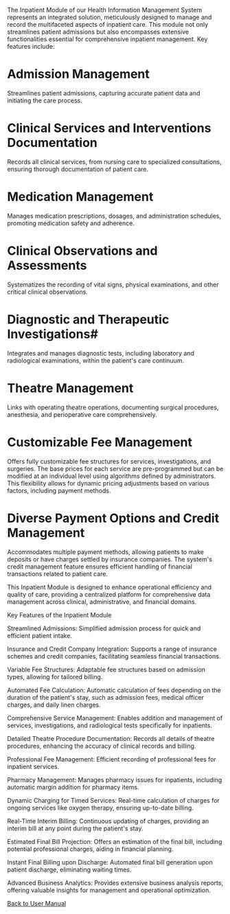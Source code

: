 The Inpatient Module of our Health Information Management System represents an integrated solution, meticulously designed to manage and record the multifaceted aspects of inpatient care. This module not only streamlines patient admissions but also encompasses extensive functionalities essential for comprehensive inpatient management. Key features include:

# Admission Management
Streamlines patient admissions, capturing accurate patient data and initiating the care process.

# Clinical Services and Interventions Documentation
Records all clinical services, from nursing care to specialized consultations, ensuring thorough documentation of patient care.

# Medication Management
Manages medication prescriptions, dosages, and administration schedules, promoting medication safety and adherence.

# Clinical Observations and Assessments
Systematizes the recording of vital signs, physical examinations, and other critical clinical observations.

# Diagnostic and Therapeutic Investigations# 
Integrates and manages diagnostic tests, including laboratory and radiological examinations, within the patient's care continuum.

# Theatre Management
Links with operating theatre operations, documenting surgical procedures, anesthesia, and perioperative care comprehensively.

# Customizable Fee Management
Offers fully customizable fee structures for services, investigations, and surgeries. The base prices for each service are pre-programmed but can be modified at an individual level using algorithms defined by administrators. This flexibility allows for dynamic pricing adjustments based on various factors, including payment methods.

# Diverse Payment Options and Credit Management
Accommodates multiple payment methods, allowing patients to make deposits or have charges settled by insurance companies. The system's credit management feature ensures efficient handling of financial transactions related to patient care.

This Inpatient Module is designed to enhance operational efficiency and quality of care, providing a centralized platform for comprehensive data management across clinical, administrative, and financial domains.

Key Features of the Inpatient Module

Streamlined Admissions: Simplified admission process for quick and efficient patient intake.

Insurance and Credit Company Integration: Supports a range of insurance schemes and credit companies, facilitating seamless financial transactions.

Variable Fee Structures: Adaptable fee structures based on admission types, allowing for tailored billing.

Automated Fee Calculation: Automatic calculation of fees depending on the duration of the patient's stay, such as admission fees, medical officer charges, and daily linen charges.

Comprehensive Service Management: Enables addition and management of services, investigations, and radiological tests specifically for inpatients.

Detailed Theatre Procedure Documentation: Records all details of theatre procedures, enhancing the accuracy of clinical records and billing.

Professional Fee Management: Efficient recording of professional fees for inpatient services.

Pharmacy Management: Manages pharmacy issues for inpatients, including automatic margin addition for pharmacy items.

Dynamic Charging for Timed Services: Real-time calculation of charges for ongoing services like oxygen therapy, ensuring up-to-date billing.

Real-Time Interim Billing: Continuous updating of charges, providing an interim bill at any point during the patient's stay.

Estimated Final Bill Projection: Offers an estimation of the final bill, including potential professional charges, aiding in financial planning.

Instant Final Billing upon Discharge: Automated final bill generation upon patient discharge, eliminating waiting times.

Advanced Business Analytics: Provides extensive business analysis reports, offering valuable insights for management and operational optimization.


[Back to User Manual](https://github.com/hmislk/hmis/wiki/User-Manual)